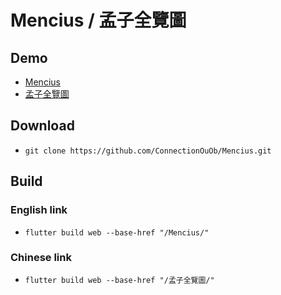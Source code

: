 # Mencius / 孟子全覽圖

## Demo

- [Mencius](https://connectionouob.github.io/Mencius/)
- [孟子全覽圖](https://connectionouob.github.io/孟子全覽圖/)

## Download

- ```git clone https://github.com/ConnectionOuOb/Mencius.git```

## Build

### English link

- ```flutter build web --base-href "/Mencius/"```

### Chinese link

- ```flutter build web --base-href "/孟子全覽圖/"```

